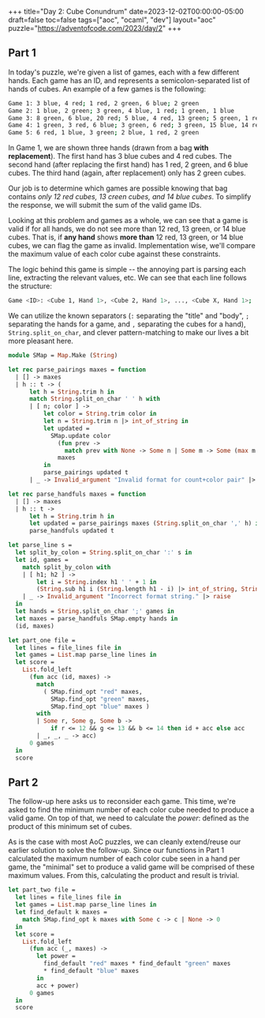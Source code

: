 +++
title="Day 2: Cube Conundrum"
date=2023-12-02T00:00:00-05:00
draft=false
toc=false
tags=["aoc", "ocaml", "dev"]
layout="aoc"
puzzle="https://adventofcode.com/2023/day/2"
+++

## Part 1

In today's puzzle, we're given a list of games, each with a few different hands.  Each game has an ID, and represents a semicolon-separated list of hands of cubes.  An example of a few games is the following:

```bash
Game 1: 3 blue, 4 red; 1 red, 2 green, 6 blue; 2 green
Game 2: 1 blue, 2 green; 3 green, 4 blue, 1 red; 1 green, 1 blue
Game 3: 8 green, 6 blue, 20 red; 5 blue, 4 red, 13 green; 5 green, 1 red
Game 4: 1 green, 3 red, 6 blue; 3 green, 6 red; 3 green, 15 blue, 14 red
Game 5: 6 red, 1 blue, 3 green; 2 blue, 1 red, 2 green
```

In Game 1, we are shown three hands (drawn from a bag **with replacement**).  The first hand has 3 blue cubes and 4 red cubes.  The second hand (after replacing the first hand) has 1 red, 2 green, and 6 blue cubes.  The third hand (again, after replacement) only has 2 green cubes.

Our job is to determine which games are possible knowing that bag contains *only 12 red cubes, 13 creen cubes, and 14 blue cubes*.  To simplify the response, we will submit the sum of the valid game IDs.

Looking at this problem and games as a whole, we can see that a game is valid if for all hands, we do not see more than 12 red, 13 green, or 14 blue cubes.  That is, if **any hand** shows **more than** 12 red, 13 green, or 14 blue cubes, we can flag the game as invalid.  Implementation wise, we'll compare the maximum value of each color cube against these constraints.

The logic behind this game is simple -- the annoying part is parsing each line, extracting the relevant values, etc.  We can see that each line follows the structure:

```bash
Game <ID>: <Cube 1, Hand 1>, <Cube 2, Hand 1>, ..., <Cube X, Hand 1>; ...; <Cube 1, Hand Y>, ..., <Cube X, Hand Y>
```

We can utilize the known separators (`:` separating the "title" and "body", `;` separating the hands for a game, and `,` separating the cubes for a hand), `String.split_on_char`, and clever pattern-matching to make our lives a bit more pleasant here.

```ocaml
module SMap = Map.Make (String)

let rec parse_pairings maxes = function
  | [] -> maxes
  | h :: t -> (
      let h = String.trim h in
      match String.split_on_char ' ' h with
      | [ n; color ] ->
          let color = String.trim color in
          let n = String.trim n |> int_of_string in
          let updated =
            SMap.update color
              (fun prev ->
                match prev with None -> Some n | Some m -> Some (max m n))
              maxes
          in
          parse_pairings updated t
      | _ -> Invalid_argument "Invalid format for count+color pair" |> raise)

let rec parse_handfuls maxes = function
  | [] -> maxes
  | h :: t ->
      let h = String.trim h in
      let updated = parse_pairings maxes (String.split_on_char ',' h) in
      parse_handfuls updated t

let parse_line s =
  let split_by_colon = String.split_on_char ':' s in
  let id, games =
    match split_by_colon with
    | [ h1; h2 ] ->
        let i = String.index h1 ' ' + 1 in
        (String.sub h1 i (String.length h1 - i) |> int_of_string, String.trim h2)
    | _ -> Invalid_argument "Incorrect format string." |> raise
  in
  let hands = String.split_on_char ';' games in
  let maxes = parse_handfuls SMap.empty hands in
  (id, maxes)

let part_one file =
  let lines = file_lines file in
  let games = List.map parse_line lines in
  let score =
    List.fold_left
      (fun acc (id, maxes) ->
        match
          ( SMap.find_opt "red" maxes,
            SMap.find_opt "green" maxes,
            SMap.find_opt "blue" maxes )
        with
        | Some r, Some g, Some b ->
            if r <= 12 && g <= 13 && b <= 14 then id + acc else acc
        | _, _, _ -> acc)
      0 games
  in
  score
```

## Part 2

The follow-up here asks us to reconsider each game.  This time, we're asked to find the minimum number of each color cube needed to produce a valid game.  On top of that, we need to calculate the _power_: defined as the product of this minimum set of cubes. 

As is the case with most AoC puzzles, we can cleanly extend/reuse our earlier solution to solve the follow-up.  Since our functions in Part 1 calculated the maximum number of each color cube seen in a hand per game, the "minimal" set to produce a valid game will be comprised of these maximum values.  From this, calculating the product and result is trivial.

```ocaml
let part_two file =
  let lines = file_lines file in
  let games = List.map parse_line lines in
  let find_default k maxes =
    match SMap.find_opt k maxes with Some c -> c | None -> 0
  in
  let score =
    List.fold_left
      (fun acc (_, maxes) ->
        let power =
          find_default "red" maxes * find_default "green" maxes
          * find_default "blue" maxes
        in
        acc + power)
      0 games
  in
  score
```